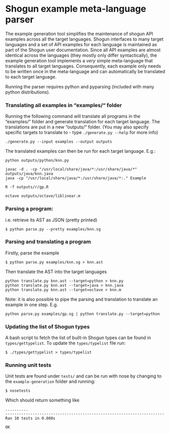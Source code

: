 # Shogun example meta-language parser
The example generation tool simplifies the maintenance of shogun API examples across all the target languages. Shogun interfaces to many target languages and a set of API examples for each language is maintained as part of the Shogun user documentation. Since all API examples are almost identical across the languages (they mostly only differ syntactically), the example generation tool implements a *very* simple meta-language that translates to all target languages. Consequently, each example only needs to be written once in the meta-language and can automatically be translated to each target language.

Running the parser requires python and pyparsing (included with many python distributions).

### Translating all examples in “examples/“ folder
Running the following command will translate all programs in the “examples/” folder and generate translation for each target language. The translations are put in a new “outputs/“ folder. (You may also specify specific targets to translate to - type `./generate.py --help` for more info)

```
./generate.py --input examples --output outputs 
```
The translated examples can then be run for each target language. E.g.:

```
python outputs/python/knn.py

javac -d . -cp "/usr/local/share/java/*:/usr/share/java/*" outputs/java/knn.java
java -cp "/usr/local/share/java/*:/usr/share/java/*:." Example

R -f outputs/r/gp.R

octave outputs/octave/liblinear.m
```

### Parsing a program:
i.e. retrieve its AST as JSON (pretty printed)
```
$ python parse.py --pretty examples/knn.sg
```

### Parsing and translating a program
Firstly, parse the example

```
$ python parse.py examples/knn.sg > knn.ast
```

Then translate the AST into the target languages

```
python translate.py knn.ast --target=python > knn.py
python translate.py knn.ast --target=java > knn.java
python translate.py knn.ast --target=octave > knn.m
```

Note: it is also possible to pipe the parsing and translation to translate an example in one step. E.g.
```
python parse.py examples/gp.sg | python translate.py --target=python
```

### Updating the list of Shogun types
A bash script to fetch the list of built-in Shogun types can be found in `types/gettypelist`. To update the `types/typelist` file run:
```
$ ./types/gettypelist > types/typelist
```

### Running unit tests
Unit tests are found under `tests/` and can be run with nose by changing to the `example-generation` folder and running:

```
$ nosetests
```

Which should return something like

```
..........
----------------------------------------------------------------------
Ran 10 tests in 0.008s

OK
```